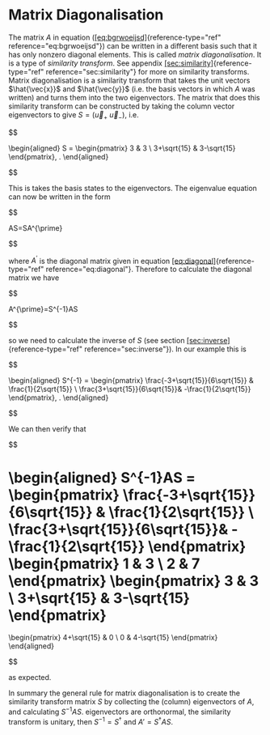 # Matrix Diagonalisation

The matrix $A$ in equation
([\[eq:bgrwoeijsd\]](#eq:bgrwoeijsd){reference-type="ref"
reference="eq:bgrwoeijsd"}) can be written in a different basis such
that it has only nonzero diagonal elements. This is called *matrix
diagonalisation*. It is a type of *similarity transform*. See
appendix [\[sec:similarity\]](#sec:similarity){reference-type="ref"
reference="sec:similarity"} for more on similarity transforms. Matrix
diagonalisation is a similarity transform that takes the unit vectors
$\hat{\vec{x}}$ and $\hat{\vec{y}}$ (i.e. the basis vectors in which
$A$ was written) and turns them into the two eigenvectors. The matrix
that does this similarity transform can be constructed by taking the
column vector eigenvectors to give $S = (\vec{u}_+ ~ \vec{u}_-)$, i.e.


$$

\begin{aligned}
 S = 
   \begin{pmatrix}
  3 & 3 \\
  3+\sqrt{15} & 3-\sqrt{15}
 \end{pmatrix}\, .
\end{aligned}

$$

 This is takes the basis states to the eigenvectors. The
eigenvalue equation can now be written in the form 

$$

AS=SA^{\prime}

$$


where $A^{\prime}$ is the diagonal matrix given in
equation [\[eq:diagonal\]](#eq:diagonal){reference-type="ref"
reference="eq:diagonal"}. Therefore to calculate the diagonal matrix we
have 

$$

A^{\prime}=S^{-1}AS

$$

 so we need to calculate the inverse of $S$
(see section [\[sec:inverse\]](#sec:inverse){reference-type="ref"
reference="sec:inverse"}). In our example this is 

$$

\begin{aligned}
 S^{-1} = 
   \begin{pmatrix}
  \frac{-3+\sqrt{15}}{6\sqrt{15}} & \frac{1}{2\sqrt{15}} \\
  \frac{3+\sqrt{15}}{6\sqrt{15}}& -\frac{1}{2\sqrt{15}}
 \end{pmatrix}\, .
\end{aligned}

$$

 We can then verify that 
 
 $$

\begin{aligned}
 S^{-1}AS = 
 \begin{pmatrix}
  \frac{-3+\sqrt{15}}{6\sqrt{15}} & \frac{1}{2\sqrt{15}} \\
  \frac{3+\sqrt{15}}{6\sqrt{15}}& -\frac{1}{2\sqrt{15}}
 \end{pmatrix}
 \begin{pmatrix}
  1 & 3 \\ 2 & 7
 \end{pmatrix}
 \begin{pmatrix}
  3 & 3 \\
  3+\sqrt{15} & 3-\sqrt{15}
 \end{pmatrix}
 =
 \begin{pmatrix}
  4+\sqrt{15} & 0 \\ 0 & 4-\sqrt{15} 
 \end{pmatrix}
\end{aligned}

$$

 as expected.

In summary the general rule for matrix diagonalisation is to create the
similarity transform matrix $S$ by collecting the (column) eigenvectors
of $A$, and calculating $S^{-1} A S$. eigenvectors are orthonormal, the
similarity transform is unitary, then $S^{-1} = S^\dagger$ and
$A' = S^\dagger AS$.
